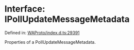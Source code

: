 # Interface: IPollUpdateMessageMetadata

Defined in: [WAProto/index.d.ts:29391](https://github.com/Fokusdotid/Baileys/blob/acae94a55f1d32612d8d312d52b001d93f2ac5e2/WAProto/index.d.ts#L29391)

Properties of a PollUpdateMessageMetadata.
